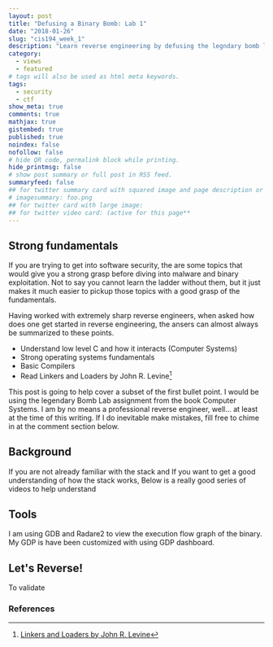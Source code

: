 ```yaml
---
layout: post
title: "Defusing a Binary Bomb: Lab 1"
date: "2018-01-26"
slug: "cis194_week_1"
description: "Learn reverse engineering by defusing the legndary bomb labs using gdb and radare2. By defusing the bomb, you would learn the basics of reverse engineering and how the computer executes instructions."
category: 
  - views
  - featured
# tags will also be used as html meta keywords.
tags:
  - security
  - ctf
show_meta: true
comments: true
mathjax: true
gistembed: true
published: true
noindex: false
nofollow: false
# hide QR code, permalink block while printing.
hide_printmsg: false
# show post summary or full post in RSS feed.
summaryfeed: false
## for twitter summary card with squared image and page description or page excerpt:
# imagesummary: foo.png
## for twitter card with large image:
## for twitter video card: (active for this page**
---
```


## Strong fundamentals

If you are trying to get into software security, the are some topics that would give you a strong grasp before diving into malware and binary exploitation. Not to say you cannot learn the ladder without them, but it just makes it much easier to pickup those topics with a good grasp of the fundamentals. 


Having worked with extremely sharp reverse engineers, when asked how does one get started in reverse engineering, the ansers can almost always be summarized to these points. 


- Understand low level C and how it interacts (Computer Systems)
- Strong operating systems fundamentals
- Basic Compilers
- Read Linkers and Loaders by John R. Levine[^1]

This post is going to help cover a subset of the first bullet point. I would be using the legendary Bomb Lab assignment from the book Computer Systems. I am by no means a professional reverse engineer, well... at least at the time of this writing. If I do inevitable make mistakes, fill free to chime in at the comment section below. 

## Background

If you are not already familiar with the stack and If you want to get a good understanding of how the stack works, 
Below is a really good series of videos to help understand 

## Tools

I am using GDB and Radare2 to view the execution flow graph of the binary. My GDP is have been customized with using GDP dashboard.

## Let's Reverse!

To validate 

### References

[^1]: [Linkers and Loaders by John R. Levine](https://www.amazon.com/Linkers-Kaufmann-Software-Engineering-Programming/dp/1558604960)


